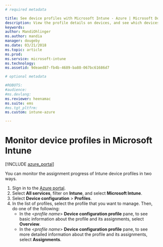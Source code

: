```yaml
---
# required metadata

title: See device profiles with Microsoft Intune - Azure | Microsoft Docs
description: View the profile details on devices, and see which devices have Microsoft Intune device profiles assigned or deployed.
keywords:
author: MandiOhlinger
ms.author: mandia
manager: dougeby
ms.date: 03/21/2018
ms.topic: article
ms.prod:
ms.service: microsoft-intune
ms.technology:
ms.assetid: 9deaed87-fb4b-4689-ba88-067bc61686d7

# optional metadata

#ROBOTS:
#audience:
#ms.devlang:
ms.reviewer: heenamac
ms.suite: ems
#ms.tgt_pltfrm:
ms.custom: intune-azure

---
```


# Monitor device profiles in Microsoft Intune

[!INCLUDE [azure_portal](./includes/azure_portal.md)]

You can monitor the assignment progress of Intune device profiles in two ways.

1. Sign in to the [Azure portal](https://portal.azure.com).
2. Select **All services**, filter on **Intune**, and select **Microsoft Intune**.
3. Select **Device configuration** > **Profiles**.
4. In the list of profiles, select the profile that you want to manage. Then, do one of the following:
	- In the <*profile name*> **Device configuration profile** pane, to see basic information about the profile and its assignments, select **Overview**.
	- In the <*profile name*> **Device configuration profile** pane, to see more detailed information about the profile and its assignments, select **Assignments**.

